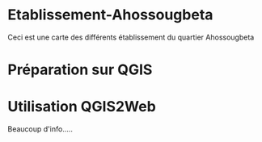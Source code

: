 # Etablissement-Ahossougbeta
Ceci est une carte des différents établissement du quartier Ahossougbeta


# Préparation sur QGIS
# Utilisation QGIS2Web
Beaucoup d'info.....
